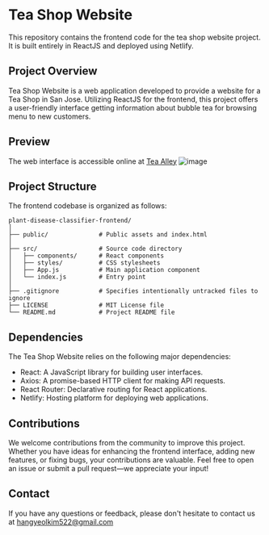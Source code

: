 # Tea Shop Website
This repository contains the frontend code for the tea shop website project. It is built entirely in ReactJS and deployed using Netlify.

## Project Overview
Tea Shop Website is a web application developed to provide a website for a Tea Shop in San Jose. Utilizing ReactJS for the frontend, this project offers a user-friendly interface getting information about bubble tea for browsing menu to new customers.

## Preview
The web interface is accessible online at [Tea Alley](http://localhost:3000)
![image](https://github.com/hanna522/tea-shop-website/assets/120094054/ef3e3bf5-fd88-47f6-b708-e4c9a4822519)

## Project Structure
The frontend codebase is organized as follows:

    plant-disease-classifier-frontend/
    │
    ├── public/              # Public assets and index.html
    │
    ├── src/                 # Source code directory
    │   ├── components/      # React components
    │   ├── styles/          # CSS stylesheets
    │   ├── App.js           # Main application component
    │   └── index.js         # Entry point
    │
    ├── .gitignore           # Specifies intentionally untracked files to ignore
    ├── LICENSE              # MIT License file
    └── README.md            # Project README file


## Dependencies
The Tea Shop Website relies on the following major dependencies:
- React: A JavaScript library for building user interfaces.
- Axios: A promise-based HTTP client for making API requests.
- React Router: Declarative routing for React applications.
- Netlify: Hosting platform for deploying web applications.

## Contributions
We welcome contributions from the community to improve this project. Whether you have ideas for enhancing the frontend interface, adding new features, or fixing bugs, your contributions are valuable. Feel free to open an issue or submit a pull request—we appreciate your input!

## Contact
If you have any questions or feedback, please don't hesitate to contact us at hangyeolkim522@gmail.com
